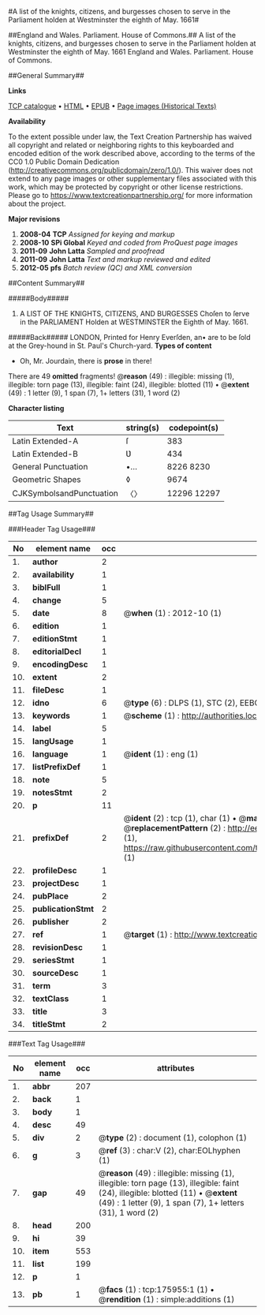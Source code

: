 #A list of the knights, citizens, and burgesses chosen to serve in the Parliament holden at Westminster the eighth of May. 1661#

##England and Wales. Parliament. House of Commons.##
A list of the knights, citizens, and burgesses chosen to serve in the Parliament holden at Westminster the eighth of May. 1661
England and Wales. Parliament. House of Commons.

##General Summary##

**Links**

[TCP catalogue](http://www.ota.ox.ac.uk/tcp/)  • 
[HTML](http://tei.it.ox.ac.uk/tcp/Texts-HTML/free/B04/B04079.html)  • 
[EPUB](http://tei.it.ox.ac.uk/tcp/Texts-EPUB/free/B04/B04079.epub) • 
[Page images (Historical Texts)](https://historicaltexts.jisc.ac.uk/eebo-52614766e)

**Availability**

To the extent possible under law, the Text Creation Partnership has waived all copyright and related or neighboring rights to this keyboarded and encoded edition of the work described above, according to the terms of the CC0 1.0 Public Domain Dedication (http://creativecommons.org/publicdomain/zero/1.0/). This waiver does not extend to any page images or other supplementary files associated with this work, which may be protected by copyright or other license restrictions. Please go to https://www.textcreationpartnership.org/ for more information about the project.

**Major revisions**

1. __2008-04__ __TCP__ *Assigned for keying and markup*
1. __2008-10__ __SPi Global__ *Keyed and coded from ProQuest page images*
1. __2011-09__ __John Latta__ *Sampled and proofread*
1. __2011-09__ __John Latta__ *Text and markup reviewed and edited*
1. __2012-05__ __pfs__ *Batch review (QC) and XML conversion*

##Content Summary##

#####Body#####

1. A LIST OF THE KNIGHTS, CITIZENS, AND BURGESSES Choſen to ſerve in the PARLIAMENT Holden at WESTMINSTER the Eighth of May. 1661.

#####Back#####
LONDON, Printed for Henry Everſden, an• are to be ſold at the Grey-hound in St. Paul's Church-yard. 
**Types of content**

  * Oh, Mr. Jourdain, there is **prose** in there!

There are 49 **omitted** fragments! 
 @__reason__ (49) : illegible: missing (1), illegible: torn page (13), illegible: faint (24), illegible: blotted (11)  •  @__extent__ (49) : 1 letter (9), 1 span (7), 1+ letters (31), 1 word (2)

**Character listing**


|Text|string(s)|codepoint(s)|
|---|---|---|
|Latin Extended-A|ſ|383|
|Latin Extended-B|Ʋ|434|
|General Punctuation|•…|8226 8230|
|Geometric Shapes|◊|9674|
|CJKSymbolsandPunctuation|〈〉|12296 12297|

##Tag Usage Summary##

###Header Tag Usage###

|No|element name|occ|attributes|
|---|---|---|---|
|1.|__author__|2||
|2.|__availability__|1||
|3.|__biblFull__|1||
|4.|__change__|5||
|5.|__date__|8| @__when__ (1) : 2012-10 (1)|
|6.|__edition__|1||
|7.|__editionStmt__|1||
|8.|__editorialDecl__|1||
|9.|__encodingDesc__|1||
|10.|__extent__|2||
|11.|__fileDesc__|1||
|12.|__idno__|6| @__type__ (6) : DLPS (1), STC (2), EEBO-CITATION (1), OCLC (1), VID (1)|
|13.|__keywords__|1| @__scheme__ (1) : http://authorities.loc.gov/ (1)|
|14.|__label__|5||
|15.|__langUsage__|1||
|16.|__language__|1| @__ident__ (1) : eng (1)|
|17.|__listPrefixDef__|1||
|18.|__note__|5||
|19.|__notesStmt__|2||
|20.|__p__|11||
|21.|__prefixDef__|2| @__ident__ (2) : tcp (1), char (1)  •  @__matchPattern__ (2) : ([0-9\-]+):([0-9IVX]+) (1), (.+) (1)  •  @__replacementPattern__ (2) : http://eebo.chadwyck.com/downloadtiff?vid=$1&page=$2 (1), https://raw.githubusercontent.com/textcreationpartnership/Texts/master/tcpchars.xml#$1 (1)|
|22.|__profileDesc__|1||
|23.|__projectDesc__|1||
|24.|__pubPlace__|2||
|25.|__publicationStmt__|2||
|26.|__publisher__|2||
|27.|__ref__|1| @__target__ (1) : http://www.textcreationpartnership.org/docs/. (1)|
|28.|__revisionDesc__|1||
|29.|__seriesStmt__|1||
|30.|__sourceDesc__|1||
|31.|__term__|3||
|32.|__textClass__|1||
|33.|__title__|3||
|34.|__titleStmt__|2||


###Text Tag Usage###

|No|element name|occ|attributes|
|---|---|---|---|
|1.|__abbr__|207||
|2.|__back__|1||
|3.|__body__|1||
|4.|__desc__|49||
|5.|__div__|2| @__type__ (2) : document (1), colophon (1)|
|6.|__g__|3| @__ref__ (3) : char:V (2), char:EOLhyphen (1)|
|7.|__gap__|49| @__reason__ (49) : illegible: missing (1), illegible: torn page (13), illegible: faint (24), illegible: blotted (11)  •  @__extent__ (49) : 1 letter (9), 1 span (7), 1+ letters (31), 1 word (2)|
|8.|__head__|200||
|9.|__hi__|39||
|10.|__item__|553||
|11.|__list__|199||
|12.|__p__|1||
|13.|__pb__|1| @__facs__ (1) : tcp:175955:1 (1)  •  @__rendition__ (1) : simple:additions (1)|
